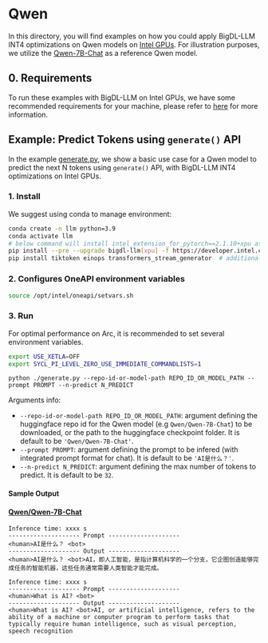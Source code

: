 # Qwen
In this directory, you will find examples on how you could apply BigDL-LLM INT4 optimizations on Qwen models on [Intel GPUs](../../../README.md). For illustration purposes, we utilize the [Qwen-7B-Chat](https://huggingface.co/Qwen/Qwen-7B-Chat) as a reference Qwen model.

## 0. Requirements
To run these examples with BigDL-LLM on Intel GPUs, we have some recommended requirements for your machine, please refer to [here](../../../README.md#requirements) for more information.

## Example: Predict Tokens using `generate()` API
In the example [generate.py](./generate.py), we show a basic use case for a Qwen model to predict the next N tokens using `generate()` API, with BigDL-LLM INT4 optimizations on Intel GPUs.
### 1. Install
We suggest using conda to manage environment:
```bash
conda create -n llm python=3.9
conda activate llm
# below command will install intel_extension_for_pytorch==2.1.10+xpu as default
pip install --pre --upgrade bigdl-llm[xpu] -f https://developer.intel.com/ipex-whl-stable-xpu
pip install tiktoken einops transformers_stream_generator  # additional package required for Qwen-7B-Chat to conduct generation
```

### 2. Configures OneAPI environment variables
```bash
source /opt/intel/oneapi/setvars.sh
```

### 3. Run

For optimal performance on Arc, it is recommended to set several environment variables.

```bash
export USE_XETLA=OFF
export SYCL_PI_LEVEL_ZERO_USE_IMMEDIATE_COMMANDLISTS=1
```

```
python ./generate.py --repo-id-or-model-path REPO_ID_OR_MODEL_PATH --prompt PROMPT --n-predict N_PREDICT
```

Arguments info:
- `--repo-id-or-model-path REPO_ID_OR_MODEL_PATH`: argument defining the huggingface repo id for the Qwen model (e.g `Qwen/Qwen-7B-Chat`) to be downloaded, or the path to the huggingface checkpoint folder. It is default to be `'Qwen/Qwen-7B-Chat'`.
- `--prompt PROMPT`: argument defining the prompt to be infered (with integrated prompt format for chat). It is default to be `'AI是什么？'`.
- `--n-predict N_PREDICT`: argument defining the max number of tokens to predict. It is default to be `32`.

#### Sample Output
#### [Qwen/Qwen-7B-Chat](https://huggingface.co/Qwen/Qwen-7B-Chat)
```log
Inference time: xxxx s
-------------------- Prompt --------------------
<human>AI是什么？ <bot>
-------------------- Output --------------------
<human>AI是什么？ <bot>AI，即人工智能，是指计算机科学的一个分支，它企图创造能够完成任务的智能机器，这些任务通常需要人类智能才能完成。
```

```log
Inference time: xxxx s
-------------------- Prompt --------------------
<human>What is AI? <bot>
-------------------- Output --------------------
<human>What is AI? <bot>AI, or artificial intelligence, refers to the ability of a machine or computer program to perform tasks that typically require human intelligence, such as visual perception, speech recognition
```
